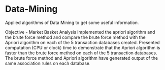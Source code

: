 # Data-Mining
Applied algorithms of Data Mining to get some useful information.

Objective - 
Market Basket Analysis
Implemented the apriori algorithm and the brute force method and compare the brute force method with the Apriori algorithm on each of the 5 transaction databases created. Presented computation (CPU or clock) time to demonstrate that the Apriori algorithm is faster than the brute force method on each of the 
5 transaction databases. The brute force method and Apriori algorithm have generated output of the same association rules on each database.
